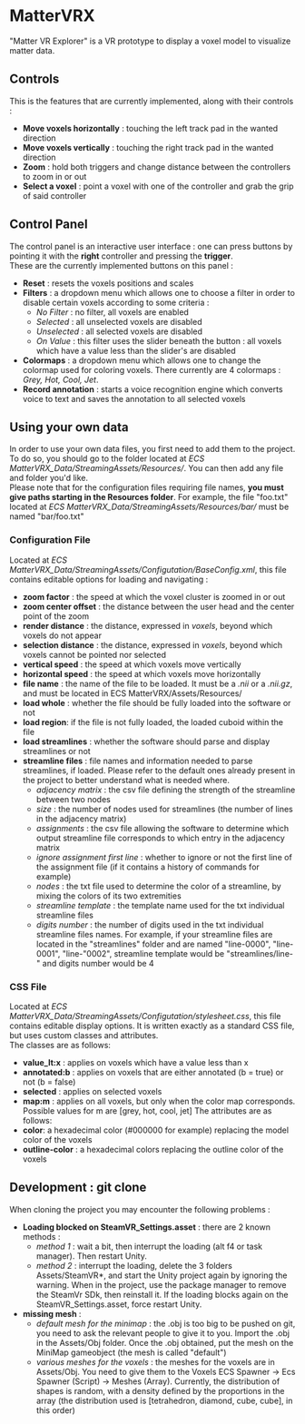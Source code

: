 # MatterVRX
"Matter VR Explorer" is a VR prototype to display a voxel model to visualize matter data.

## Controls
This is the features that are currently implemented, along with their controls :  
- **Move voxels horizontally** : touching the left track pad in the wanted direction
- **Move voxels vertically** : touching the right track pad in the wanted direction
- **Zoom** : hold both triggers and change distance between the controllers to zoom in or out
- **Select a voxel** : point a voxel with one of the controller and grab the grip of said controller

## Control Panel
The control panel is an interactive user interface : one can press buttons by pointing it with the **right** controller and pressing the **trigger**.  
These are the currently implemented buttons on this panel :  
- **Reset** : resets the voxels positions and scales
- **Filters** : a dropdown menu which allows one to choose a filter in order to disable certain voxels according to some criteria :
  - *No Filter* : no filter, all voxels are enabled
  - *Selected* : all unselected voxels are disabled
  - *Unselected* : all selected voxels are disabled
  - *On Value* : this filter uses the slider beneath the button : all voxels which have a value less than the slider's are disabled
- **Colormaps** : a dropdown menu which allows one to change the colormap used for coloring voxels. There currently are 4 colormaps : *Grey, Hot, Cool, Jet*.
- **Record annotation** : starts a voice recognition engine which converts voice to text and saves the annotation to all selected voxels

## Using your own data
In order to use your own data files, you first need to add them to the project. To do so, you should go to the folder located at *ECS MatterVRX_Data/StreamingAssets/Resources/*. You can then add any file and folder you'd like.  
Please note that for the configuration files requiring file names, **you must give paths starting in the Resources folder**. For example, the file "foo.txt" located at *ECS MatterVRX_Data/StreamingAssets/Resources/bar/* must be named "bar/foo.txt"

### Configuration File
Located at *ECS MatterVRX_Data/StreamingAssets/Configutation/BaseConfig.xml*, this file contains editable options for loading and navigating :
- **zoom factor** : the speed at which the voxel cluster is zoomed in or out
- **zoom center offset** : the distance between the user head and the center point of the zoom 
- **render distance** : the distance, expressed in *voxels*, beyond which voxels do not appear
- **selection distance** : the distance, expressed in *voxels*, beyond which voxels cannot be pointed nor selected
- **vertical speed** : the speed at which voxels move vertically
- **horizontal speed** : the speed at which voxels move horizontally
- **file name** : the name of the file to be loaded. It must be a *.nii* or a *.nii.gz*, and must be located in ECS MatterVRX/Assets/Resources/
- **load whole** : whether the file should be fully loaded into the software or not
- **load region**: if the file is not fully loaded, the loaded cuboid within the file
- **load streamlines** : whether the software should parse and display streamlines or not
- **streamline files** : file names and information needed to parse streamlines, if loaded. Please refer to the default ones already present in the project to better understand what is needed where.
  - *adjacency matrix* : the csv file defining the strength of the streamline between two nodes
  - *size* : the number of nodes used for streamlines (the number of lines in the adjacency matrix)
  - *assignments* : the csv file allowing the software to determine which output streamline file corresponds to which entry in the adjacency matrix
  - *ignore assignment first line* : whether to ignore or not the first line of the assignment file (if it contains a history of commands for example)
  - *nodes* : the txt file used to determine the color of a streamline, by mixing the colors of its two extremities
  - *streamline template* : the template name used for the txt individual streamline files
  - *digits number* : the number of digits used in the txt individual streamline files names. For example, if your streamline files are located in the "streamlines" folder and are named "line-0000", "line-0001", "line-"0002", streamline template would be "streamlines/line-" and digits number would be 4

### CSS File
Located at *ECS MatterVRX_Data/StreamingAssets/Configutation/stylesheet.css*, this file contains editable display options. It is written exactly as a standard CSS file, but uses custom classes and attributes.  
The classes are as follows:
- **value_lt:x** : applies on voxels which have a value less than x
- **annotated:b** : applies on voxels that are either annotated (b = true) or not (b = false)
- **selected** : applies on selected voxels
- **map:m** : applies on all voxels, but only when the color map corresponds. Possible values for m are [grey, hot, cool, jet]
The attributes are as follows:
- **color**: a hexadecimal color (#000000 for example) replacing the model color of the voxels
- **outline-color** : a hexadecimal colors replacing the outline color of the voxels


## Development : git clone
When cloning the project you may encounter the following problems :
- **Loading blocked on SteamVR_Settings.asset** : there are 2 known methods :
  - *method 1* : wait a bit, then interrupt the loading (alt f4 or task manager). Then restart Unity.
  - *method 2* : interrupt the loading, delete the 3 folders Assets/SteamVR*, and start the Unity project again by ignoring the warning. When in the project, use the package manager to remove the SteamVr SDk, then reinstall it. If the loading blocks again on the SteamVR_Settings.asset, force restart Unity.
- **missing mesh** :
  - *default mesh for the minimap* : the .obj is too big to be pushed on git, you need to ask the relevant people to give it to you. Import the .obj in the Assets/Obj folder. Once the .obj obtained, put the mesh on the MiniMap gameobject (the mesh is called "default")
  - *various meshes for the voxels* : the meshes for the voxels are in Assets/Obj. You need to give them to the Voxels ECS Spawner -> Ecs Spawner (Script) -> Meshes (Array). Currently, the distribution of shapes is random, with a density defined by the proportions in the array (the distribution used is [tetrahedron, diamond, cube, cube], in this order) 
